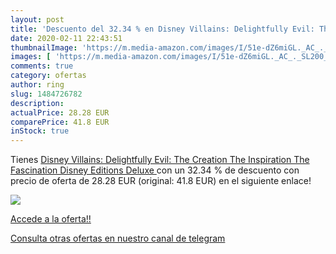 ```yaml
---
layout: post
title: 'Descuento del 32.34 % en Disney Villains: Delightfully Evil: The '
date: 2020-02-11 22:43:51
thumbnailImage: 'https://m.media-amazon.com/images/I/51e-dZ6miGL._AC_._SL200_.jpg'
images: [ 'https://m.media-amazon.com/images/I/51e-dZ6miGL._AC_._SL200_.jpg' ]
comments: true
category: ofertas
author: ring
slug: 1484726782
description:
actualPrice: 28.28 EUR
comparePrice: 41.8 EUR
inStock: true
---
```


Tienes [Disney Villains: Delightfully Evil: The Creation  The Inspiration  The Fascination  Disney Editions Deluxe ](https://www.amazon.com/dp/1484726782/?tag=redken08-20) con un 32.34 % de descuento con precio de oferta de 28.28 EUR (original: 41.8 EUR) en el siguiente enlace!

[![](https://m.media-amazon.com/images/I/51e-dZ6miGL._AC_._SL200_.jpg)](https://www.amazon.com/dp/1484726782/?tag=redken08-20)

[Accede a la oferta!!](https://www.amazon.com/dp/1484726782/?tag=redken08-20)

[Consulta otras ofertas en nuestro canal de telegram](https://t.me/s/ofertas25)
